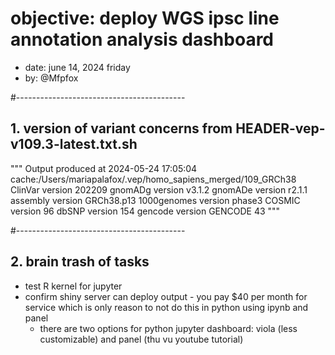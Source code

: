 
# objective: deploy WGS ipsc line annotation analysis dashboard
- date: june 14, 2024 friday
- by: @Mfpfox

#------------------------------------------

## 1. version of variant concerns from HEADER-vep-v109.3-latest.txt.sh
"""
Output produced at 2024-05-24 17:05:04
cache:/Users/mariapalafox/.vep/homo_sapiens_merged/109_GRCh38
ClinVar version 202209
gnomADg version v3.1.2
gnomADe version r2.1.1
assembly version GRCh38.p13
1000genomes version phase3
COSMIC version 96
dbSNP version 154
gencode version GENCODE 43
"""

#------------------------------------------

## 2. brain trash of tasks
* test R kernel for jupyter
* confirm shiny server can deploy output - you pay $40 per month for service which is only reason to not do this in python using ipynb and panel
    * there are two options for python jupyter dashboard: viola (less customizable) and panel (thu vu youtube tutorial)
